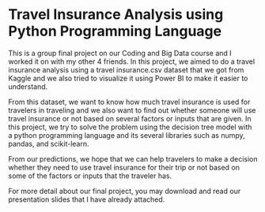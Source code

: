# Travel Insurance Analysis using Python Programming Language
This is a group final project on our Coding and Big Data course and I worked it on with my other 4 friends. In this project, we aimed to do a travel insurance analysis using a travel insurance.csv dataset that we got from Kaggle and we also tried to visualize it using Power BI to make it easier to understand. 

From this dataset, we want to know how much travel insurance is used for travelers in traveling and we also want to find out whether someone will use travel insurance or not based on several factors or inputs that are given. In this project, we try to solve the problem using the decision tree model with a python programming language and its several libraries such as numpy, pandas, and scikit-learn.

From our predictions, we hope that we can help travelers to make a decision whether they need to use travel insurance for their trip or not based on some of the factors or inputs that the traveler has.

For more detail about our final project, you may download and read our presentation slides that I have already attached. 
